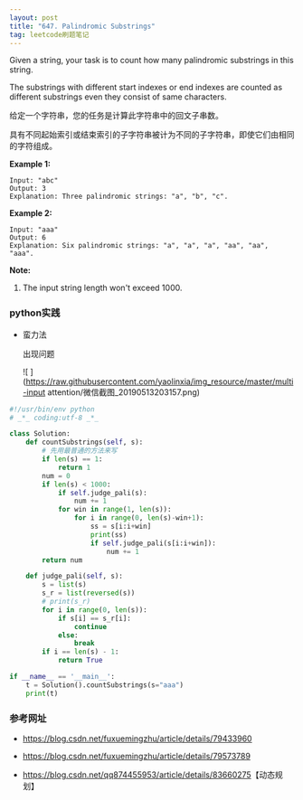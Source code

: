```yaml
---
layout: post
title: "647. Palindromic Substrings"
tag: leetcode刷题笔记
---
```


Given a string, your task is to count how many palindromic substrings in this string.

The substrings with different start indexes or end indexes are counted as different substrings even they consist of same characters.

给定一个字符串，您的任务是计算此字符串中的回文子串数。

具有不同起始索引或结束索引的子字符串被计为不同的子字符串，即使它们由相同的字符组成。

**Example 1:**

```
Input: "abc"
Output: 3
Explanation: Three palindromic strings: "a", "b", "c".
```

 

**Example 2:**

```
Input: "aaa"
Output: 6
Explanation: Six palindromic strings: "a", "a", "a", "aa", "aa", "aaa".
```

 

**Note:**

1. The input string length won't exceed 1000.





### **python实践**

- 蛮力法

  出现问题

  ![ ](https://raw.githubusercontent.com/yaolinxia/img_resource/master/multi-input attention/微信截图_20190513203157.png)

~~~python
#!/usr/bin/env python
# _*_ coding:utf-8 _*_

class Solution:
    def countSubstrings(self, s):
        # 先用最普通的方法来写
        if len(s) == 1:
            return 1
        num = 0
        if len(s) < 1000:
            if self.judge_pali(s):
                num += 1
            for win in range(1, len(s)):
                for i in range(0, len(s)-win+1):
                    ss = s[i:i+win]
                    print(ss)
                    if self.judge_pali(s[i:i+win]):
                        num += 1
        return num

    def judge_pali(self, s):
        s = list(s)
        s_r = list(reversed(s))
        # print(s_r)
        for i in range(0, len(s)):
            if s[i] == s_r[i]:
                continue
            else:
                break
        if i == len(s) - 1:
            return True

if __name__ == '__main__':
    t = Solution().countSubstrings(s="aaa")
    print(t)
~~~





### **参考网址**

- <https://blog.csdn.net/fuxuemingzhu/article/details/79433960>
- <https://blog.csdn.net/fuxuemingzhu/article/details/79573789>

- <https://blog.csdn.net/qq874455953/article/details/83660275>【动态规划】